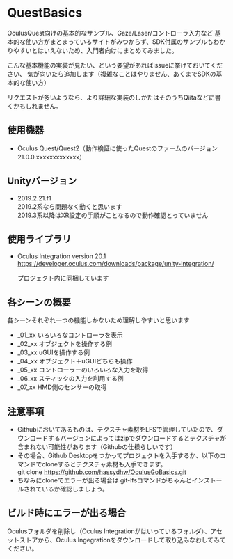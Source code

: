 # QuestBasics

OculusQuest向けの基本的なサンプル、Gaze/Laser/コントローラ入力など
基本的な使い方がまとまっているサイトがみつからず、SDK付属のサンプルもわかりやすいとはいえないため、入門者向けにまとめてみました。

こんな基本機能の実装が見たい、という要望があればissueに挙げておいてください、
気が向いたら追加します（複雑なことはやりません、あくまでSDKの基本的な使い方）

リクエストが多いようなら、より詳細な実装のしかたはそのうちQiitaなどに書くかもしれません。

## 使用機器
* Oculus Quest/Quest2（動作検証に使ったQuestのファームのバージョン　21.0.0.xxxxxxxxxxxxx）

## Unityバージョン
* 2019.2.21.f1  
2019.2系なら問題なく動くと思います  
2019.3系以降はXR設定の手順がことなるので動作確認とっていません

## 使用ライブラリ
* Oculus Integration version 20.1  
<https://developer.oculus.com/downloads/package/unity-integration/>

  プロジェクト内に同梱しています

## 各シーンの概要
各シーンそれぞれ一つの機能しかないため理解しやすいと思います 
* _01_xx		いろいろなコントローラを表示  
* _02_xx		オブジェクトを操作する例  
* _03_xx		uGUIを操作する例  
* _04_xx		オブジェクト＋uGUIどちらも操作  
* _05_xx		コントローラーのいろいろな入力を取得  
* _06_xx		スティックの入力を利用する例  
* _07_xx		HMD側のセンサーの取得  

## 注意事項
* Githubにおいてあるものは、テクスチャ素材をLFSで管理していたので、ダウンロードするバージョンによってはzipでダウンロードするとテクスチャが含まれない可能性があります（Githubの仕様らしいです）
* その場合、Github Desktopをつかってプロジェクトを入手するか、以下のコマンドでcloneするとテクスチャ素材も入手できます。  
git clone https://github.com/hassydhw/OculusGoBasics.git
* ちなみにcloneでエラーが出る場合は git-lfsコマンドがちゃんとインストールされているか確認しましょう。

## ビルド時にエラーが出る場合
Oculusフォルダを削除し（Oculus Integrationがはいっているフォルダ）、アセットストアから、Oculus Ingegrationをダウンロードして取り込みなおしてみてください。
